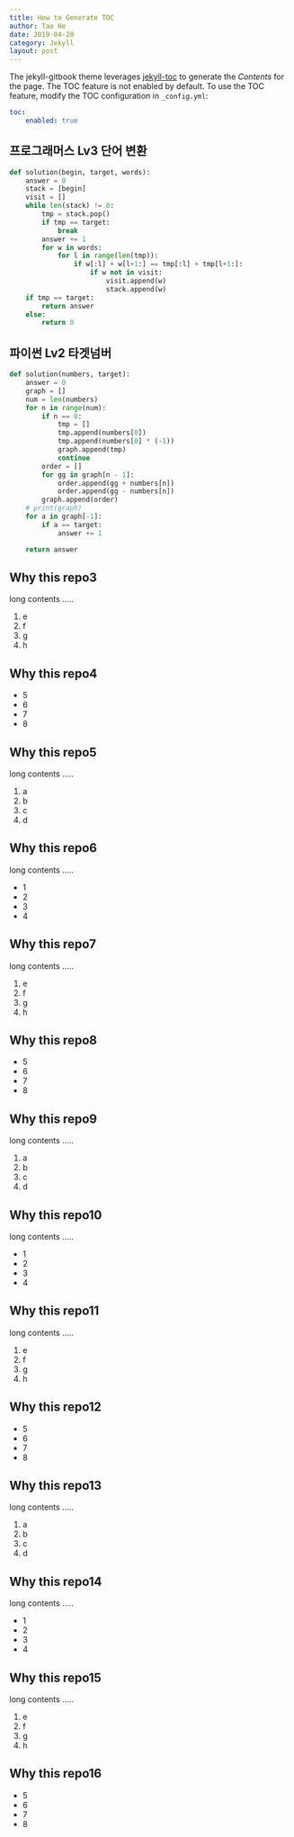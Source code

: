 ```yaml
---
title: How to Generate TOC
author: Tao He
date: 2019-04-28
category: Jekyll
layout: post
---
```


The jekyll-gitbook theme leverages [jekyll-toc][1] to generate the *Contents* for the page.
The TOC feature is not enabled by default. To use the TOC feature, modify the TOC
configuration in `_config.yml`:

```yaml
toc:
    enabled: true
```

프로그래머스 Lv3 단어 변환
-------------

```python
def solution(begin, target, words):
    answer = 0
    stack = [begin]
    visit = []
    while len(stack) != 0:
        tmp = stack.pop()
        if tmp == target:
            break
        answer += 1
        for w in words:
            for l in range(len(tmp)):
                if w[:l] + w[l+1:] == tmp[:l] + tmp[l+1:]:
                    if w not in visit:
                        visit.append(w)
                        stack.append(w)
    if tmp == target:
        return answer
    else:
        return 0
```

파이썬 Lv2 타겟넘버
-------------

```python
def solution(numbers, target):
    answer = 0
    graph = []
    num = len(numbers)
    for n in range(num):
        if n == 0:
            tmp = []
            tmp.append(numbers[0])
            tmp.append(numbers[0] * (-1))
            graph.append(tmp)
            continue
        order = []
        for gg in graph[n - 1]:
            order.append(gg + numbers[n])
            order.append(gg - numbers[n])
        graph.append(order)
    # print(graph)
    for a in graph[-1]:
        if a == target:
            answer += 1

    return answer
```

Why this repo3
-------------

long contents .....

1. e
2. f
3. g
4. h

Why this repo4
-------------

+ 5
+ 6
+ 7
+ 8

Why this repo5
-------------

long contents .....

1. a
2. b
3. c
4. d

Why this repo6
-------------

long contents .....

+ 1
+ 2
+ 3
+ 4

Why this repo7
-------------

long contents .....

1. e
2. f
3. g
4. h

Why this repo8
-------------

+ 5
+ 6
+ 7
+ 8

Why this repo9
-------------

long contents .....

1. a
2. b
3. c
4. d

Why this repo10
-------------

long contents .....

+ 1
+ 2
+ 3
+ 4

Why this repo11
-------------

long contents .....

1. e
2. f
3. g
4. h

Why this repo12
-------------

+ 5
+ 6
+ 7
+ 8

Why this repo13
-------------

long contents .....

1. a
2. b
3. c
4. d

Why this repo14
-------------

long contents .....

+ 1
+ 2
+ 3
+ 4

Why this repo15
-------------

long contents .....

1. e
2. f
3. g
4. h

Why this repo16
-------------

+ 5
+ 6
+ 7
+ 8

[1]: https://github.com/allejo/jekyll-toc
